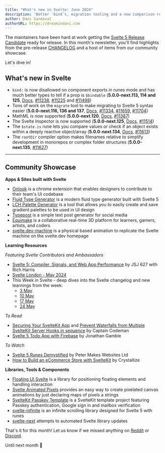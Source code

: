 ```yaml
---
title: "What's new in Svelte: June 2024"
description: 'Better `bind`s, migration tooling and a new comparison rune'
author: Dani Sandoval
authorURL: https://dreamindani.com
---
```


The maintainers have been hard at work getting the [Svelte 5 Release Candidate](https://svelte.dev/blog/svelte-5-release-candidate) ready for release. In this month's newsletter, you'll find highlights from the pre-release [CHANGELOG](https://github.com/sveltejs/svelte/blob/main/packages/svelte/CHANGELOG.md) and a host of items from our community showcase.

Let's dive in!

## What's new in Svelte

- `bind:` is now disallowed on component exports in runes mode and has much better types to tell if a prop is `$bindable` (**5.0.0-next.113, 114 and 125**, [Docs](https://svelte-5-preview.vercel.app/docs/runes#bindable), [#11238](https://github.com/sveltejs/svelte/pull/11238), [#11225](https://github.com/sveltejs/svelte/pull/11225) and [#11498](https://github.com/sveltejs/svelte/pull/11498))
- Tons of work on the `migrate` tool to make migrating to Svelte 5 syntax easier (**5.0.0-next.116, 136 and 137**, [Docs](https://svelte-5-preview.vercel.app/docs/old-vs-new), [#11334](https://github.com/sveltejs/svelte/pull/11334), [#11659](https://github.com/sveltejs/svelte/pull/11659), [#11704](https://github.com/sveltejs/svelte/pull/11704))
- MathML is now supported (**5.0.0-next.120**, [Docs](https://www.w3.org/TR/mathml-core/#mathml-elements-and-attributes), [#11387](https://github.com/sveltejs/svelte/pull/11387))
- The Svelte Inspector is now supported (**5.0.0-next.125**, [Docs](https://github.com/sveltejs/vite-plugin-svelte/blob/main/docs/inspector.md), [#11514](https://github.com/sveltejs/svelte/pull/11514))
- The `$state.is` rune lets you compare values or check if an object exists within a deeply reactive object/array (**5.0.0-next.134**, [Docs](https://svelte-5-preview.vercel.app/docs/runes#state-is), [#11613](https://github.com/sveltejs/svelte/pull/11613))
- The `rootDir` compiler option makes filenames relative to simplify development in monorepos or complex folder structures (**5.0.0-next.135**, [#11627](https://github.com/sveltejs/svelte/pull/11627))

---

## Community Showcase

**Apps & Sites built with Svelte**

- [Onlook](https://onlook.dev/) is a chrome extension that enables designers to contribute to their team's UI codebase
- [Fluid Type Generator](https://fluid-type.tolin.ski/) is a modern fluid type generator built with Svelte 5
- [LCH Palette Generator](https://github.com/pauslyapp/lch-palette) is a tool that allows you to easily create and save gradient palettes to be used in UI design
- [Typepost](https://dezain.io/typepost/) is a simple text post generator for social media
- [Equimake](https://equimake.com/) is a collaborative real-time 3D platform for learners, gamers, artists, and coders
- [svelte.dev-machine](https://github.com/Neosoulink/svelte.dev-machine) is a physical based animation to replicate the Svelte machine on the svelte.dev homepage

**Learning Resources**

_Featuring Svelte Contributors and Ambassadors_

- [Svelte 5: Compiler, Signals, and Web App Performance](https://www.youtube.com/watch?v=mjYt35lN3-k) by JSJ 627 with Rich Harris
- [Svelte London - May 2024](https://www.youtube.com/watch?v=EggM2qMzqdU)
- This Week in Svelte - deep dives into the Svelte changelog and new learnings from the week:
  - [3 May](https://www.youtube.com/watch?v=8FXwOtj5NpY)
  - [10 May](https://www.youtube.com/watch?v=3WcU7imp0lQ)
  - [17 May](https://www.youtube.com/watch?v=O1VoD-xhYqs)
  - [24 May](https://www.youtube.com/watch?v=HDjPn8FH-X0)

_To Read_

- [Securing Your SvelteKit App](https://captaincodeman.com/securing-your-sveltekit-app) and [Prevent Waterfalls from Multiple SvelteKit Server Hooks in sequence](https://captaincodeman.com/prevent-waterfalls-from-multiple-sveltekit-server-hooks-in-sequence) by Captain Codeman
- [Svelte 5 Todo App with Firebase](https://code.build/p/svelte-5-todo-app-with-firebase-X1Tr3J) by Jonathan Gamble

_To Watch_

- [Svelte 5 Runes Demystified](https://www.youtube.com/playlist?list=PLBvLZ-dkskrKpA01nOZiQE_1SBFyFNB-6) by Peter Makes Websites Ltd
- [How to Build an eCommerce Store with SvelteKit](https://www.youtube.com/watch?v=S1lK4eJH0tI&t=6s) by Crystallize

**Libraries, Tools & Components**

- [Floating UI Svelte](https://github.com/skeletonlabs/floating-ui-svelte) is a library for positioning floating elements and handling interaction
- [Svelte Animated Pixels](https://github.com/tncrazvan/svelte-animated-pixels) provides an easy way to create pixelated canvas animations by just declaring maps of pixels a strings
- [SvelteKit Passkey Template](https://github.com/passlock-dev/svelte-passkeys) is a SvelteKit template project featuring Passkey authentication, Google sign in and mailbox verification
- [svelte-infinite](https://github.com/ndom91/svelte-infinite) is an infinite scrolling library designed for Svelte 5 with runes
- [svelte-next](https://github.com/shinokada/svelte-next) attempts to automated Svelte library updates

That's it for this month! Let us know if we missed anything on [Reddit](https://www.reddit.com/r/sveltejs/) or [Discord](https://discord.gg/svelte).

Until next month 👋
